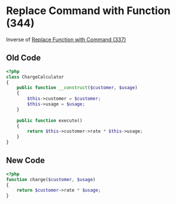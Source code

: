 # Replace Command with Function (344)

Inverse of [Replace Function with Command (337)](337_-_Replace_Function_with_Command.md)

## Old Code

```php
<?php
class ChargeCalculator
{
    public function __construct($customer, $usage)
    {
        $this->customer = $customer;
        $this->usage = $usage;
    }
    
    public function execute()
    {
        return $this->customer->rate * $this->usage;
    }
}
```

## New Code

```php
<?php
function charge($customer, $usage)
{
    return $customer->rate * $usage;
}
```